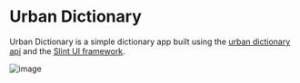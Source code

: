 # Urban Dictionary

Urban Dictionary is a simple dictionary app built using the [urban dictionary api](https://api.urbandictionary.com/v0/define?term=api) and the [Slint UI framework](https://slint.dev).

![image](https://github.com/txtyash/urban-dictionary/assets/85027668/d9e3d719-81e9-49a7-a407-14d0490c4b5e)

